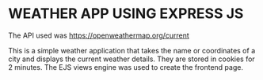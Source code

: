 # WEATHER APP USING EXPRESS JS

The API used was https://openweathermap.org/current

This is a simple weather application that takes the name or coordinates of a city and displays the current weather details. They are stored in cookies for 2 minutes.
The EJS views engine was used to create the frontend page.